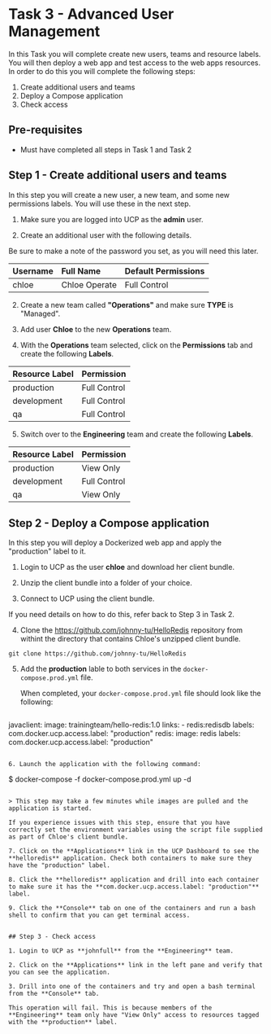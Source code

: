 # Task 3 - Advanced User Management

In this Task you will complete create new users, teams and resource labels. You will then deploy a web app and test access to the web apps resources. In order to do this you will complete the following steps:

1. Create additional users and teams
2. Deploy a Compose application
3. Check access

## Pre-requisites

- Must have completed all steps in Task 1 and Task 2

## Step 1 - Create additional users and teams

In this step you will create a new user, a new team, and some new permissions labels. You will use these in the next step.

1. Make sure you are logged into UCP as the **admin** user.

2. Create an additional user with the following details.

  Be sure to make a note of the password you set, as you will need this later.

| Username   | Full Name       | Default Permissions  |
| :--------- | :-----------    | :------------------- |
| chloe      | Chloe Operate   | Full Control         |


2. Create a new team called **"Operations"** and make sure **TYPE** is "Managed".

3. Add user **Chloe** to the new **Operations** team.

4. With the **Operations** team selected, click on the **Permissions** tab and create the following **Labels**.

| Resource Label   |   Permission         |
| :-------------   |   :------------------|
| production       |   Full Control       |
| development      |   Full Control       |
| qa               |   Full Control       |

5. Switch over to the **Engineering** team and create the following **Labels**.

| Resource Label   |   Permission         |
| :-------------   |   :------------------|
| production       |   View Only          |
| development      |   Full Control       |
| qa               |   View Only          |


## Step 2 - Deploy a Compose application

In this step you will deploy a Dockerized web app and apply the "production" label to it.

1. Login to UCP as the user **chloe** and download her client bundle.

2. Unzip the client bundle into a folder of your choice.

3. Connect to UCP using the client bundle.

  If you need details on how to do this, refer back to Step 3 in Task 2.

4. Clone the https://github.com/johnny-tu/HelloRedis repository from withint the directory that contains Chloe's unzipped client bundle.

  ```
  git clone https://github.com/johnny-tu/HelloRedis
  ```

5. Add the **production** lable to both services in the `docker-compose.prod.yml` file.

   When completed, your `docker-compose.prod.yml` file should look like the following:

   ```
javaclient:
    image: trainingteam/hello-redis:1.0
    links:
    - redis:redisdb
    labels:
      com.docker.ucp.access.label: "production"
redis:
    image: redis
    labels:
      com.docker.ucp.access.label: "production"
   ```

6. Launch the application with the following command:

  ```
  $ docker-compose -f docker-compose.prod.yml up -d
  ```

  > This step may take a few minutes while images are pulled and the application is started.

  If you experience issues with this step, ensure that you have correctly set the environment variables using the script file supplied as part of Chloe's client bundle.

7. Click on the **Applications** link in the UCP Dashboard to see the **helloredis** application. Check both containers to make sure they have the "production" label.

8. Click the **helloredis** application and drill into each container to make sure it has the **com.docker.ucp.access.label: "production"** label.

9. Click the **Console** tab on one of the containers and run a bash shell to confirm that you can get terminal access.


## Step 3 - Check access

1. Login to UCP as **johnfull** from the **Engineering** team.

2. Click on the **Applications** link in the left pane and verify that you can see the application.

3. Drill into one of the containers and try and open a bash terminal from the **Console** tab.

  This operation will fail. This is because members of the **Engineering** team only have "View Only" access to resources tagged with the **production** label.